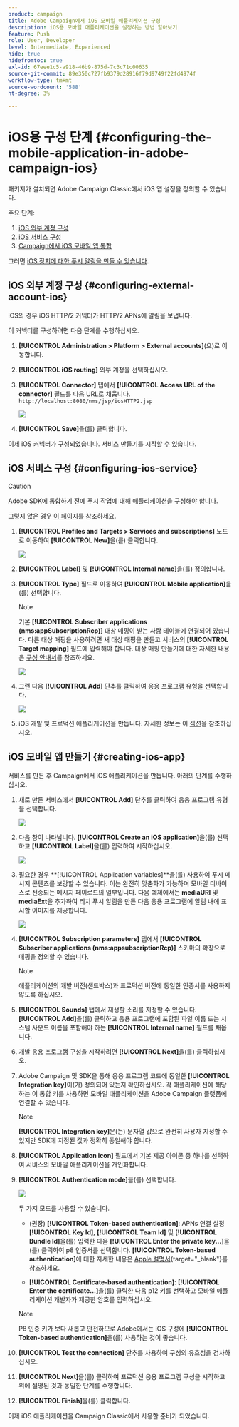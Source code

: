 ```yaml
---
product: campaign
title: Adobe Campaign에서 iOS 모바일 애플리케이션 구성
description: iOS용 모바일 애플리케이션을 설정하는 방법 알아보기
feature: Push
role: User, Developer
level: Intermediate, Experienced
hide: true
hidefromtoc: true
exl-id: 67eee1c5-a918-46b9-875d-7c3c71c00635
source-git-commit: 89e350c727fb9379d28916f79d9749f22fd4974f
workflow-type: tm+mt
source-wordcount: '588'
ht-degree: 3%

---
```


# iOS용 구성 단계 {#configuring-the-mobile-application-in-adobe-campaign-ios}

패키지가 설치되면 Adobe Campaign Classic에서 iOS 앱 설정을 정의할 수 있습니다.

주요 단계:

1. [iOS 외부 계정 구성](#configuring-external-account-ios)
1. [iOS 서비스 구성](#configuring-ios-service)
1. [Campaign에서 iOS 모바일 앱 통합](#creating-ios-app)

그러면 [iOS 장치에 대한 푸시 알림을 만들 수 있습니다](create-notifications-ios.md).

## iOS 외부 계정 구성 {#configuring-external-account-ios}

iOS의 경우 iOS HTTP/2 커넥터가 HTTP/2 APNs에 알림을 보냅니다.

이 커넥터를 구성하려면 다음 단계를 수행하십시오.

1. **[!UICONTROL Administration > Platform > External accounts]**(으)로 이동합니다.
1. **[!UICONTROL iOS routing]** 외부 계정을 선택하십시오.
1. **[!UICONTROL Connector]** 탭에서 **[!UICONTROL Access URL of the connector]** 필드를 다음 URL로 채웁니다. ```http://localhost:8080/nms/jsp/iosHTTP2.jsp```

   ![](assets/nmac_connectors.png)

1. **[!UICONTROL Save]**&#x200B;을(를) 클릭합니다.

이제 iOS 커넥터가 구성되었습니다. 서비스 만들기를 시작할 수 있습니다.

## iOS 서비스 구성 {#configuring-ios-service}

>[!CAUTION]
>
>Adobe SDK에 통합하기 전에 푸시 작업에 대해 애플리케이션을 구성해야 합니다.
>
>그렇지 않은 경우 [이 페이지](https://developer.apple.com/documentation/usernotifications)를 참조하세요.

1. **[!UICONTROL Profiles and Targets > Services and subscriptions]** 노드로 이동하여 **[!UICONTROL New]**&#x200B;을(를) 클릭합니다.

   ![](assets/nmac_service_1.png)

1. **[!UICONTROL Label]** 및 **[!UICONTROL Internal name]**&#x200B;을(를) 정의합니다.
1. **[!UICONTROL Type]** 필드로 이동하여 **[!UICONTROL Mobile application]**&#x200B;을(를) 선택합니다.

   >[!NOTE]
   >
   >기본 **[!UICONTROL Subscriber applications (nms:appSubscriptionRcp)]** 대상 매핑이 받는 사람 테이블에 연결되어 있습니다. 다른 대상 매핑을 사용하려면 새 대상 매핑을 만들고 서비스의 **[!UICONTROL Target mapping]** 필드에 입력해야 합니다. 대상 매핑 만들기에 대한 자세한 내용은 [구성 안내서](../../configuration/using/about-custom-recipient-table.md)를 참조하세요.

   ![](assets/nmac_ios.png)

1. 그런 다음 **[!UICONTROL Add]** 단추를 클릭하여 응용 프로그램 유형을 선택합니다.

   ![](assets/nmac_service_2.png)

1. iOS 개발 및 프로덕션 애플리케이션을 만듭니다. 자세한 정보는 이 [섹션](configuring-the-mobile-application.md#creating-ios-app)을 참조하십시오.

## iOS 모바일 앱 만들기 {#creating-ios-app}

서비스를 만든 후 Campaign에서 iOS 애플리케이션을 만듭니다. 아래의 단계를 수행하십시오.

1. 새로 만든 서비스에서 **[!UICONTROL Add]** 단추를 클릭하여 응용 프로그램 유형을 선택합니다.

   ![](assets/nmac_service_2.png)

1. 다음 창이 나타납니다. **[!UICONTROL Create an iOS application]**&#x200B;을(를) 선택하고 **[!UICONTROL Label]**&#x200B;을(를) 입력하여 시작하십시오.

   ![](assets/nmac_ios_2.png)

1. 필요한 경우 **[!UICONTROL Application variables]**을(를) 사용하여 푸시 메시지 콘텐츠를 보강할 수 있습니다. 이는 완전히 맞춤화가 가능하며 모바일 디바이스로 전송되는 메시지 페이로드의 일부입니다.
다음 예제에서는 **mediaURl** 및 **mediaExt**&#x200B;을 추가하여 리치 푸시 알림을 만든 다음 응용 프로그램에 알림 내에 표시할 이미지를 제공합니다.

   ![](assets/nmac_ios_3.png)

1. **[!UICONTROL Subscription parameters]** 탭에서 **[!UICONTROL Subscriber applications (nms:appsubscriptionRcp)]** 스키마의 확장으로 매핑을 정의할 수 있습니다.

   >[!NOTE]
   >
   >애플리케이션의 개발 버전(샌드박스)과 프로덕션 버전에 동일한 인증서를 사용하지 않도록 하십시오.

1. **[!UICONTROL Sounds]** 탭에서 재생할 소리를 지정할 수 있습니다. **[!UICONTROL Add]**&#x200B;을(를) 클릭하고 응용 프로그램에 포함된 파일 이름 또는 시스템 사운드 이름을 포함해야 하는 **[!UICONTROL Internal name]** 필드를 채웁니다.

1. 개발 응용 프로그램 구성을 시작하려면 **[!UICONTROL Next]**&#x200B;을(를) 클릭하십시오.

1. Adobe Campaign 및 SDK을 통해 응용 프로그램 코드에 동일한 **[!UICONTROL Integration key]**&#x200B;이(가) 정의되어 있는지 확인하십시오. <!--For more on this, refer to [this page](integrating-campaign-sdk-into-the-mobile-application.md).--> 각 애플리케이션에 해당하는 이 통합 키를 사용하면 모바일 애플리케이션을 Adobe Campaign 플랫폼에 연결할 수 있습니다.

   >[!NOTE]
   >
   > **[!UICONTROL Integration key]**&#x200B;은(는) 문자열 값으로 완전히 사용자 지정할 수 있지만 SDK에 지정된 값과 정확히 동일해야 합니다.

1. **[!UICONTROL Application icon]** 필드에서 기본 제공 아이콘 중 하나를 선택하여 서비스의 모바일 애플리케이션을 개인화합니다.

1. **[!UICONTROL Authentication mode]**&#x200B;을(를) 선택합니다.

   ![](assets/nmac_ios_5.png)

   두 가지 모드를 사용할 수 있습니다.

   * (권장) **[!UICONTROL Token-based authentication]**: APNs 연결 설정 **[!UICONTROL Key Id]**, **[!UICONTROL Team Id]** 및 **[!UICONTROL Bundle Id]**&#x200B;을(를) 입력한 다음 **[!UICONTROL Enter the private key...]**&#x200B;을(를) 클릭하여 p8 인증서를 선택합니다. **[!UICONTROL Token-based authentication]**&#x200B;에 대한 자세한 내용은 [Apple 설명서](https://developer.apple.com/documentation/usernotifications/setting_up_a_remote_notification_server/establishing_a_token-based_connection_to_apns){target="_blank"}를 참조하세요.

   * **[!UICONTROL Certificate-based authentication]**: **[!UICONTROL Enter the certificate...]**&#x200B;을(를) 클릭한 다음 p12 키를 선택하고 모바일 애플리케이션 개발자가 제공한 암호를 입력하십시오.

   >[!NOTE]
   >
   > P8 인증 키가 보다 새롭고 안전하므로 Adobe에서는 iOS 구성에 **[!UICONTROL Token-based authentication]**&#x200B;을(를) 사용하는 것이 좋습니다.

1. **[!UICONTROL Test the connection]** 단추를 사용하여 구성의 유효성을 검사하십시오.

1. **[!UICONTROL Next]**&#x200B;을(를) 클릭하여 프로덕션 응용 프로그램 구성을 시작하고 위에 설명된 것과 동일한 단계를 수행합니다.


1. **[!UICONTROL Finish]**&#x200B;을(를) 클릭합니다.

이제 iOS 애플리케이션을 Campaign Classic에서 사용할 준비가 되었습니다.
